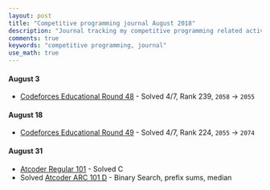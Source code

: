 ```yaml
---
layout: post
title: "Competitive programming journal August 2018"
description: "Journal tracking my competitive programming related activities in August 2018"
comments: true
keywords: "competitive programming, journal"
use_math: true
---
```

#### August 3
* [Codeforces Educational Round 48](http://codeforces.com/contest/1016) - Solved 4/7, Rank 239, ``2058`` $\rightarrow$ ``2055``


#### August 18
* [Codeforces Educational Round 49](http://codeforces.com/contest/1027) - Solved 4/7, Rank 224, ``2055`` $\rightarrow$ ``2074``


#### August 31
* [Atcoder Regular 101](https://beta.atcoder.jp/contests/arc101/tasks) - Solved C
* Solved [Atcoder ARC 101 D](https://beta.atcoder.jp/contests/arc101/tasks/arc101_b) - Binary Search, prefix sums, median
